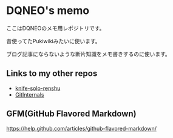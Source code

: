 # DQNEO's memo

ここはDQNEOのメモ用レポジトリです。

昔使ってたPukiwikiみたいに使います。

ブログ記事にならないような断片知識をメモ書きするのに使います。

## Links to my other repos

* [knife-solo-renshu](https://github.com/DQNEO/knife-solo-renshu)
* [GitInternals](https://github.com/DQNEO/GitInternals)

## GFM(GitHub Flavored Markdown)
https://help.github.com/articles/github-flavored-markdown/
